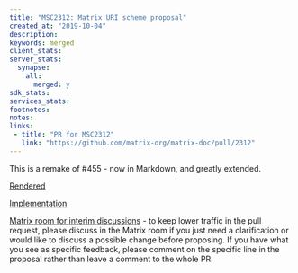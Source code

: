 ```yaml
---
title: "MSC2312: Matrix URI scheme proposal"
created_at: "2019-10-04"
description:
keywords: merged
client_stats:
server_stats:
  synapse:
    all:
      merged: y
sdk_stats:
services_stats:
footnotes:
notes:
links:
 - title: "PR for MSC2312"
   link: "https://github.com/matrix-org/matrix-doc/pull/2312"
---
```

This is a remake of #455 - now in Markdown, and greatly extended.

[Rendered](https://github.com/matrix-org/matrix-doc/blob/master/proposals/2312-matrix-uri.md)

[Implementation](https://github.com/quotient-im/libQuotient/pull/407)

[Matrix room for interim discussions](https://matrix.to/#/#uri-scheme-proposal:matrix.org) - to keep lower traffic in the pull request, please discuss in the Matrix room if you just need a clarification or would like to discuss a possible change before proposing. If you have what you see as specific feedback, please comment on the specific line in the proposal rather than leave a comment to the whole PR.
